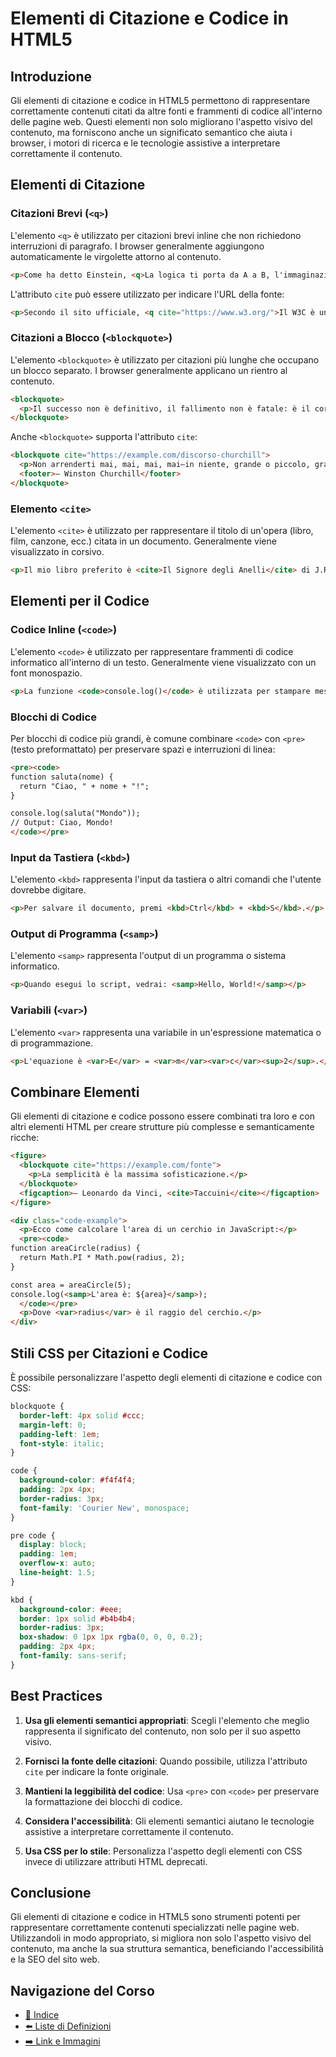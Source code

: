 # Elementi di Citazione e Codice in HTML5

## Introduzione

Gli elementi di citazione e codice in HTML5 permettono di rappresentare correttamente contenuti citati da altre fonti e frammenti di codice all'interno delle pagine web. Questi elementi non solo migliorano l'aspetto visivo del contenuto, ma forniscono anche un significato semantico che aiuta i browser, i motori di ricerca e le tecnologie assistive a interpretare correttamente il contenuto.

## Elementi di Citazione

### Citazioni Brevi (`<q>`)

L'elemento `<q>` è utilizzato per citazioni brevi inline che non richiedono interruzioni di paragrafo. I browser generalmente aggiungono automaticamente le virgolette attorno al contenuto.

```html
<p>Come ha detto Einstein, <q>La logica ti porta da A a B, l'immaginazione ti porta ovunque.</q></p>
```

L'attributo `cite` può essere utilizzato per indicare l'URL della fonte:

```html
<p>Secondo il sito ufficiale, <q cite="https://www.w3.org/">Il W3C è un consorzio internazionale dove i membri, lo staff a tempo pieno e il pubblico lavorano insieme per sviluppare standard Web.</q></p>
```

### Citazioni a Blocco (`<blockquote>`)

L'elemento `<blockquote>` è utilizzato per citazioni più lunghe che occupano un blocco separato. I browser generalmente applicano un rientro al contenuto.

```html
<blockquote>
  <p>Il successo non è definitivo, il fallimento non è fatale: è il coraggio di continuare che conta.</p>
</blockquote>
```

Anche `<blockquote>` supporta l'attributo `cite`:

```html
<blockquote cite="https://example.com/discorso-churchill">
  <p>Non arrenderti mai, mai, mai, mai—in niente, grande o piccolo, grande o insignificante—non arrenderti mai se non alle convinzioni dell'onore e del buon senso.</p>
  <footer>— Winston Churchill</footer>
</blockquote>
```

### Elemento `<cite>`

L'elemento `<cite>` è utilizzato per rappresentare il titolo di un'opera (libro, film, canzone, ecc.) citata in un documento. Generalmente viene visualizzato in corsivo.

```html
<p>Il mio libro preferito è <cite>Il Signore degli Anelli</cite> di J.R.R. Tolkien.</p>
```

## Elementi per il Codice

### Codice Inline (`<code>`)

L'elemento `<code>` è utilizzato per rappresentare frammenti di codice informatico all'interno di un testo. Generalmente viene visualizzato con un font monospazio.

```html
<p>La funzione <code>console.log()</code> è utilizzata per stampare messaggi nella console JavaScript.</p>
```

### Blocchi di Codice

Per blocchi di codice più grandi, è comune combinare `<code>` con `<pre>` (testo preformattato) per preservare spazi e interruzioni di linea:

```html
<pre><code>
function saluta(nome) {
  return "Ciao, " + nome + "!";
}

console.log(saluta("Mondo"));
// Output: Ciao, Mondo!
</code></pre>
```

### Input da Tastiera (`<kbd>`)

L'elemento `<kbd>` rappresenta l'input da tastiera o altri comandi che l'utente dovrebbe digitare.

```html
<p>Per salvare il documento, premi <kbd>Ctrl</kbd> + <kbd>S</kbd>.</p>
```

### Output di Programma (`<samp>`)

L'elemento `<samp>` rappresenta l'output di un programma o sistema informatico.

```html
<p>Quando esegui lo script, vedrai: <samp>Hello, World!</samp></p>
```

### Variabili (`<var>`)

L'elemento `<var>` rappresenta una variabile in un'espressione matematica o di programmazione.

```html
<p>L'equazione è <var>E</var> = <var>m</var><var>c</var><sup>2</sup>.</p>
```

## Combinare Elementi

Gli elementi di citazione e codice possono essere combinati tra loro e con altri elementi HTML per creare strutture più complesse e semanticamente ricche:

```html
<figure>
  <blockquote cite="https://example.com/fonte">
    <p>La semplicità è la massima sofisticazione.</p>
  </blockquote>
  <figcaption>— Leonardo da Vinci, <cite>Taccuini</cite></figcaption>
</figure>
```

```html
<div class="code-example">
  <p>Ecco come calcolare l'area di un cerchio in JavaScript:</p>
  <pre><code>
function areaCircle(radius) {
  return Math.PI * Math.pow(radius, 2);
}

const area = areaCircle(5);
console.log(<samp>L'area è: ${area}</samp>);
  </code></pre>
  <p>Dove <var>radius</var> è il raggio del cerchio.</p>
</div>
```

## Stili CSS per Citazioni e Codice

È possibile personalizzare l'aspetto degli elementi di citazione e codice con CSS:

```css
blockquote {
  border-left: 4px solid #ccc;
  margin-left: 0;
  padding-left: 1em;
  font-style: italic;
}

code {
  background-color: #f4f4f4;
  padding: 2px 4px;
  border-radius: 3px;
  font-family: 'Courier New', monospace;
}

pre code {
  display: block;
  padding: 1em;
  overflow-x: auto;
  line-height: 1.5;
}

kbd {
  background-color: #eee;
  border: 1px solid #b4b4b4;
  border-radius: 3px;
  box-shadow: 0 1px 1px rgba(0, 0, 0, 0.2);
  padding: 2px 4px;
  font-family: sans-serif;
}
```

## Best Practices

1. **Usa gli elementi semantici appropriati**: Scegli l'elemento che meglio rappresenta il significato del contenuto, non solo per il suo aspetto visivo.

2. **Fornisci la fonte delle citazioni**: Quando possibile, utilizza l'attributo `cite` per indicare la fonte originale.

3. **Mantieni la leggibilità del codice**: Usa `<pre>` con `<code>` per preservare la formattazione dei blocchi di codice.

4. **Considera l'accessibilità**: Gli elementi semantici aiutano le tecnologie assistive a interpretare correttamente il contenuto.

5. **Usa CSS per lo stile**: Personalizza l'aspetto degli elementi con CSS invece di utilizzare attributi HTML deprecati.

## Conclusione

Gli elementi di citazione e codice in HTML5 sono strumenti potenti per rappresentare correttamente contenuti specializzati nelle pagine web. Utilizzandoli in modo appropriato, si migliora non solo l'aspetto visivo del contenuto, ma anche la sua struttura semantica, beneficiando l'accessibilità e la SEO del sito web.

## Navigazione del Corso
- [📑 Indice](../README.md)
- [⬅️ Liste di Definizioni](./04-ListeDefinizioni.md)
- [➡️ Link e Immagini](../03-LinkImmagini/README.md)